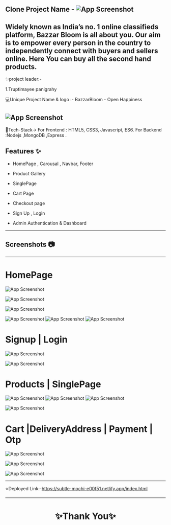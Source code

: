 ## Clone Project Name - ![App Screenshot](https://i.postimg.cc/Ssp3KYcd/Screenshot-86.png)

## Widely known as India’s no. 1 online classifieds platform, Bazzar Bloom is all about you. Our aim is to empower every person in the country to independently connect with buyers and sellers online. Here You can buy all the second hand products.

✨project leader:-

1.Truptimayee panigrahy
<br>

💻Unique Project Name & logo :- BazzarBloom - Open Happiness

## ![App Screenshot](https://i.postimg.cc/fRFQfNvd/logo.png)

💫Tech-Stack->
For Frontend : HTML5, CSS3, Javascript, ES6.
For Backend :Nodejs ,MongoDB ,Express .



## Features ✨

- HomePage , Carousal , Navbar, Footer

- Product Gallery

- SinglePage

- Cart Page

- Checkout page

- Sign Up , Login

- Admin Authentication & Dashboard

---

## Screenshots 📷

---

# HomePage

![App Screenshot](https://i.postimg.cc/WbVnGbT4/Screenshot-87.png)

![App Screenshot](https://i.postimg.cc/T2ZKkRqx/Screenshot-89.png)

![App Screenshot](https://i.postimg.cc/fRDSqJrV/Screenshot-90.png)

![App Screenshot](https://i.postimg.cc/CKhySqYg/Screenshot-91.png)
![App Screenshot](https://i.postimg.cc/xd2mC9FY/Screenshot-2023-03-30-221239.png)
![App Screenshot](https://i.postimg.cc/DfP7kn1L/Screenshot-92.png)

# Signup | Login

![App Screenshot](https://i.postimg.cc/jjGs91SM/Screenshot-94.png)

![App Screenshot](https://i.postimg.cc/Kc7ZqJS5/Screenshot-93.png)

# Products | SinglePage

![App Screenshot](https://i.postimg.cc/pdPK9FdR/Screenshot-95.png)
![App Screenshot](https://i.postimg.cc/sgHZ20b9/Screenshot-96.png)
![App Screenshot](https://i.postimg.cc/W4rbPWV4/Screenshot-97.png)

![App Screenshot](https://i.postimg.cc/sXD8JxTR/Screenshot-98.png)

# Cart |DeliveryAddress | Payment | Otp

![App Screenshot]()

![App Screenshot]()

![App Screenshot]()

---

⭐Deployed Link:-https://subtle-mochi-e00f51.netlify.app/index.html

---

<h1 align="center">✨Thank You✨</h1>
